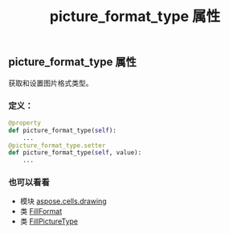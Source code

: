 ﻿---
title: picture_format_type 属性
second_title: Aspose.Cells for Python via .NET API 参考文献
description:
type: docs
weight: 170
url: /zh/python-net/aspose.cells.drawing/fillformat/picture_format_type/
is_root: false
---
## picture_format_type 属性

获取和设置图片格式类型。
### 定义：
```python
@property
def picture_format_type(self):
    ...
@picture_format_type.setter
def picture_format_type(self, value):
    ...
```

### 也可以看看
* 模块 [aspose.cells.drawing](../../)
* 类 [FillFormat](/cells/zh/python-net/aspose.cells.drawing/fillformat)
* 类 [FillPictureType](/cells/zh/python-net/aspose.cells.drawing/fillpicturetype)
